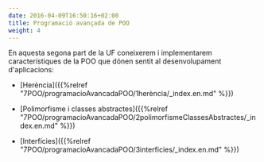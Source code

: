 ```yaml
---
date: 2016-04-09T16:50:16+02:00
title: Programació avançada de POO
weight: 4
---
```


En aquesta segona part de la UF coneixerem i implementarem característiques de la POO que dónen sentit al desenvolupament d'aplicacions:

- [Herència]({{%relref "7POO/programacioAvancadaPOO/1herència/_index.en.md" %}})

- [Polimorfisme i classes abstractes]({{%relref "7POO/programacioAvancadaPOO/2polimorfismeClassesAbstractes/_index.en.md" %}})

- [Interfícies]({{%relref "7POO/programacioAvancadaPOO/3interficies/_index.en.md" %}})


